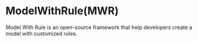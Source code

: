 
# ModelWithRule(MWR)

Model With Rule is an open-source framework that help developers create a model with customized rules.

